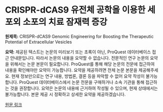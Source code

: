 # CRISPR-dCAS9 유전체 공학을 이용한 세포외 소포의 치료 잠재력 증강

**원제목:** CRISPR-dCAS9 Genomic Engineering for Boosting the Therapeutic Potential of Extracellular Vesicles

**요약:** 제공된 텍스트는 논문의 미리보기 또는 초록이 아닌, ProQuest 데이터베이스 접근 안내문입니다. 따라서 논문의 내용을 요약할 수 없습니다.  전문적인 연구 논문의 요약을 위해서는 논문 본문이 필요합니다.  ProQuest를 통해 해당 논문의 전문에 접근하여 내용을 확인해야만 요약이 가능합니다.  요약을 제공하려면 전체 논문 본문을 제공해주세요.  현재 정보만으로는 연구 내용, 방법론, 결론 등을 파악할 수 없어 요약 작성이 불가능합니다.  ProQuest 데이터베이스에서 논문 전문을 구매하거나 소속 기관을 통해 접근하는 것을 권장합니다.  요약은 논문의 내용에 근거하여 작성될 수 있으며, 현재 상태에서는 불가능합니다.  본문 제공 시 정확하고 상세한 요약을 제공하겠습니다.

[원문 링크](https://search.proquest.com/openview/070546e80c7150bf3784cff2145aea66/1?pq-origsite=gscholar&cbl=18750&diss=y)
